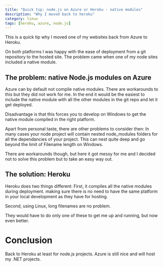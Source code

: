 ```yaml
---
title: "Quick tip: node.js on Azure or Heroku - native modules"
description: "Why I moved back to heroku"
category: linux
tags: [heroku, azure, node.js]
---
```


This is a quick tip why I moved one of my websites back from Azure
to Heroku.

On both platforms I was happy with the ease of deployment from a git
repository to the hosted site. The problem came when one of my node
sites included a native module.

## The problem: native Node.js modules on Azure

Azure can by default not compile native modules. There are workarounds
to this but they did not work for me. In the end it would be the easiest
to include the native module with all the other modules in the git repo
and let it get deployed.

Disadvantage is that this forces you to develop on Windows to get the
native module compiled in the right platform.

Apart from personal taste, there are other problems to consider then:
In many cases your node project will contain nested node_modules folders
for all the dependancies of your project. This can nest quite deep and
go beyond the limit of Filename length on Windows.

There are workarounds though, but here it got messy for me and I decided
not to solve this problem but to take an easy way out.

## The solution: Heroku

Heroku does two things different: First, it compiles all the native
modules during deployment. making sure there is no need to have the same
platform in your local development as they have for hosting.

Second, using Linux, long filenames are no problem.

They would have to do only one of these to get me up and running, but
now even better.

# Conclusion 

Back to Heroku at least for node.js projects. Azure is still nice and
will host my .NET projects.



